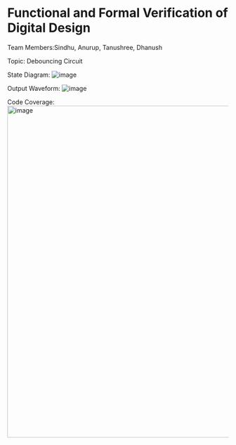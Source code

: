 # Functional and Formal Verification of Digital Design 

Team Members:Sindhu, Anurup, Tanushree, Dhanush

Topic: Debouncing Circuit 

State Diagram:
![image](https://github.com/SindhuCP/FFVDD/assets/148478177/f40f45f9-6e76-4fb4-b948-8d9c329b163f)

Output Waveform:
![image](https://github.com/SindhuCP/FFVDD/assets/148478177/6ec5937c-b207-45ed-a0b2-e5b8f85a2e36)

Code Coverage:
<img width="754" alt="image" src="https://github.com/SindhuCP/FFVDD/assets/148478177/3d70330d-191a-4bd0-a790-08295889aa61">

